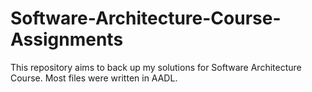 # Software-Architecture-Course-Assignments
This repository aims to back up my solutions for Software Architecture Course.
Most files were written in AADL.